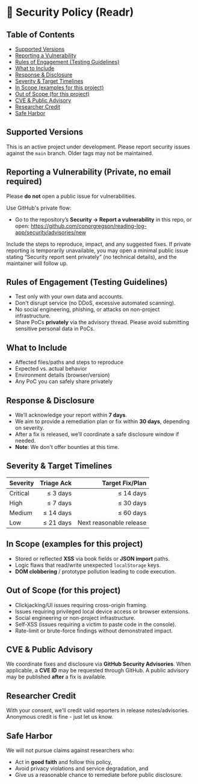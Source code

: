# 🔐 Security Policy (Readr)

## Table of Contents
- [Supported Versions](#supported-versions)
- [Reporting a Vulnerability](#reporting-a-vulnerability-private-no-email-required)
- [Rules of Engagement (Testing Guidelines)](#rules-of-engagement-testing-guidelines)
- [What to Include](#what-to-include)
- [Response & Disclosure](#response--disclosure)
- [Severity & Target Timelines](#severity--target-timelines)
- [In Scope (examples for this project)](#in-scope-examples-for-this-project)
- [Out of Scope (for this project)](#out-of-scope-for-this-project)
- [CVE & Public Advisory](#cve--public-advisory)
- [Researcher Credit](#researcher-credit)
- [Safe Harbor](#safe-harbor)

## Supported Versions
This is an active project under development. Please report security issues against the `main` branch. Older tags may not be maintained.

## Reporting a Vulnerability (Private, no email required)
Please **do not** open a public issue for vulnerabilities.

Use GitHub's private flow:
- Go to the repository’s **Security → Report a vulnerability** in this repo, or open: https://github.com/conorgregson/reading-log-app/security/advisories/new

Include the steps to reproduce, impact, and any suggested fixes. If private reporting is temporarily unavailable, you may open a minimal public issue stating “Security report sent privately” (no technical details), and the maintainer will follow up.

## Rules of Engagement (Testing Guidelines)
- Test only with your own data and accounts.
- Don't disrupt service (no DDoS, excessive automated scanning).
- No social engineering, phishing, or attacks on non-project infrastructure.
- Share PoCs **privately** via the advisory thread. Please avoid submitting sensitive personal data in PoCs.

## What to Include
- Affected files/paths and steps to reproduce
- Expected vs. actual behavior
- Environment details (browser/version)
- Any PoC you can safely share privately

## Response & Disclosure
- We’ll acknowledge your report within **7 days**.
- We aim to provide a remediation plan or fix within **30 days**, depending on severity.
- After a fix is released, we’ll coordinate a safe disclosure window if needed.
- **Note**: We don't offer bounties at this time.

## Severity & Target Timelines
| Severity | Triage Ack | Target Fix/Plan |
|---|---:|---:|
| Critical | ≤ 3 days | ≤ 14 days |
| High     | ≤ 7 days | ≤ 30 days |
| Medium   | ≤ 14 days | ≤ 60 days |
| Low      | ≤ 21 days | Next reasonable release |

## In Scope (examples for this project)
- Stored or reflected **XSS** via book fields or **JSON import** paths.
- Logic flaws that read/write unexpected `localStorage` keys.
- **DOM clobbering** / prototype pollution leading to code execution.

## Out of Scope (for this project)
- Clickjacking/UI issues requiring cross-origin framing.
- Issues requiring privileged local device access or browser extensions.
- Social engineering or non-project infrastructure.
- Self-XSS (issues requiring a victim to paste code in the console).
- Rate-limit or brute-force findings without demonstrated impact.

## CVE & Public Advisory
We coordinate fixes and disclosure via **GitHub Security Advisories**. When applicable, a **CVE ID** may be requested through GitHub. A public advisory may be published **after** a fix is available.

## Researcher Credit
With your consent, we'll credit valid reporters in release notes/advisories. Anonymous credit is fine - just let us know.

## Safe Harbor
We will not pursue claims against researchers who:
- Act in **good faith** and follow this policy,
- Avoid privacy violations and service degradation, and 
- Give us a reasonable chance to remediate before public disclosure.